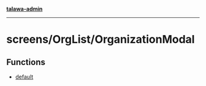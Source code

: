 [**talawa-admin**](../../../README.md)

***

# screens/OrgList/OrganizationModal

## Functions

- [default](functions/default.md)
